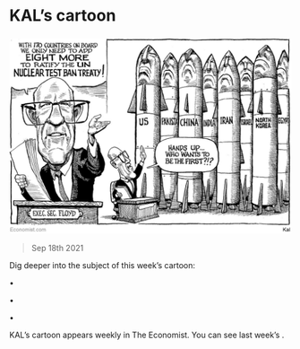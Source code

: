 ###### 

# KAL’s cartoon 

#####  

![image](images/20210918_wwd000.jpg) 

> Sep 18th 2021 

Dig deeper into the subject of this week’s cartoon:

• 

• 

• 

KAL’s cartoon appears weekly in The Economist. You can see last week’s .

